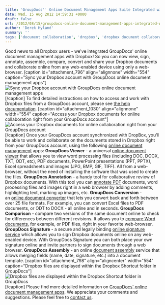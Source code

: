 ```yaml
---
title: 'GroupDocs'' Online Document Management Apps Suite Integrated with Dropbox'
date: Wed, 15 Aug 2012 14:59:31 +0000
draft: false
url: /2012/08/15/groupdocs-online-document-management-apps-integrated-with-dropbox/
author: 'Derek Hyland'
summary: ''
tags: ['document collaboration', 'dropbox', 'dropbox document collaboration', 'dropbox document management', 'dropbox document viewer', 'dropbox integration', 'online document management', 'sync with dropbox', 'zArchive']
---
```


Good news to all Dropbox users - we've integrated GroupDocs' online document management apps with Dropbox! So you can now view, sign, annotate, assemble, compare, convert and share your Dropbox documents and collaborate online from any web-enabled device using only a web-browser. \[caption id="attachment\_796" align="alignnone" width="554" caption="Sync your Dropbox account with GroupDocs online document management apps"\]![Sync your Dropbox account with GroupDocs online document management apps](https://blog.groupdocs.com/wp-content/uploads/sites/4/2012/08/dropbox_integration_5541.jpg "Sync your Dropbox account with GroupDocs online document management apps")\[/caption\] To find detailed instructions on how to access and work with Dropbox files from a GroupDocs account, please see [the help documentation](https://docs.groupdocs.cloud/total/configure-dropbox-storage/). \[caption id="attachment\_1030" align="alignnone" width="554" caption="Access your Dropbox documents for online collaboration right from your GroupDocs account"\]![Access your Dropbox documents for online collaboration right from your GroupDocs account](https://blog.groupdocs.com/wp-content/uploads/sites/4/2012/08/Allowing-complete-access-to-your-entire-Dropbox-folders.png "Access your Dropbox documents for online collaboration right from your GroupDocs account")\[/caption\] Once your GroupDocs account synchronized with DropBox, you'll be able to work and collaborate on the documents stored in Dropbox right from your GroupDocs account, using the following [online document management](http://groupdocs.com/) apps: **GroupDocs Viewer** - a universal [online document viewer](http://groupdocs.com/apps/viewer) that allows you to view word processing files (including DOC, DOCX, TXT, ODT, etc), PDF documents, PowerPoint presentations (PPT, PPTX), Excel spreadsheets and images (JPG, BMP, GIF, TIFF). All from a web-browser, without the need of installing the software that was used to create the files. **GroupDocs Annotation** - a handy tool for collaborative review of Dropbox documents. With this tool you can [annotate PDF](http://groupdocs.com/apps/annotation) documents, word processing files and images right in a web browser by adding comments, highlighting text, marking up images, etc. **GroupDocs Conversion** - an [online document converter](http://groupdocs.com/apps/conversion) that lets you convert back and forth between over 25 file formats. For example, you can convert Excel files to PDF documents, or ODT to DOCX - all online and in seconds. **GroupDocs Comparison** - compare two versions of the same document online to check for differences between different revisions. It allows you to [compare Word documents](http://groupdocs.com/apps/comparison), for example, or PDF files, right in your favorite web-browser. **GroupDocs Signature** - a secure and legally binding [online signature service](http://groupdocs.com/apps/signature) which allows you to sign Dropbox documents online on any web-enabled device. With GroupDocs Signature you can both place your own signature online and invite partners to sign documents through a web browser. **GroupDocs Assembly** - an online [document assembly](http://groupdocs.com/apps/assembly) service that allows merging fields (name, date, signature, etc.) into a document template. \[caption id="attachment\_798" align="aligncenter" width="554" caption="Dropbox files are displayed within the Dropbox Shortcut folder in GroupDocs"\]![Dropbox files are displayed within the Dropbox Shortcut folder in GroupDocs](https://blog.groupdocs.com/wp-content/uploads/sites/4/2012/08/All-your-Dropbox-files-displayed-within-the-Dropbox-Shortcut-folder-in-GroupDocs.png "Dropbox files are displayed within the Dropbox Shortcut folder in GroupDocs")\[/caption\] Please find more detailed information on [GroupDocs' online document management apps](http://groupdocs.com/). We appreciate your comments and suggestions. Please feel free to [contact us](http://groupdocs.com/corporate/contact-us).




